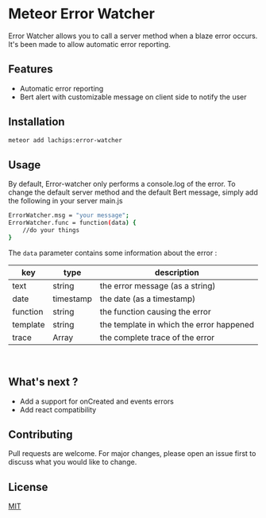# Meteor Error Watcher

Error Watcher allows you to call a server method when a blaze error occurs. It's been made to allow automatic error reporting.

## Features

 - Automatic error reporting
 - Bert alert with customizable message on client side to notify the user

## Installation

```bash
meteor add lachips:error-watcher
```

## Usage

By default, Error-watcher only performs a console.log of the error. To change the default server method and the default Bert message, simply add the following in your server main.js

```bash
ErrorWatcher.msg = "your message";
ErrorWatcher.func = function(data) {
	//do your things
}
```

The ```data``` parameter contains some information about the error :

|key|type|description|
|---|----|-----------|
|text|string|the error message (as a string)|
|date|timestamp|the date (as a timestamp)|
|function|string|the function causing the error|
|template|string|the template in which the error happened|
|trace|Array|the complete trace of the error|  
</br>

## What's next ?

 - Add a support for onCreated and events errors
 - Add react compatibility

## Contributing
Pull requests are welcome. For major changes, please open an issue first to discuss what you would like to change.

## License
[MIT](https://choosealicense.com/licenses/mit/)